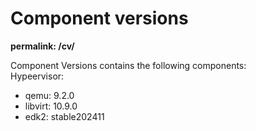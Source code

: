 
# Component versions
**permalink: /cv/**

Component Versions contains the following components:  
Hypeervisor:  
- qemu: 9.2.0
- libvirt: 10.9.0
- edk2: stable202411